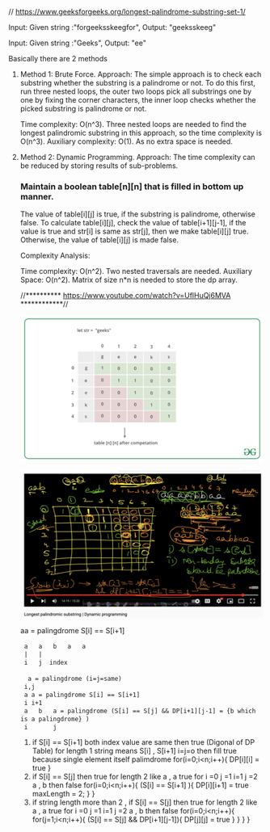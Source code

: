 // https://www.geeksforgeeks.org/longest-palindrome-substring-set-1/

Input: Given string :"forgeeksskeegfor", 
Output: "geeksskeeg"

Input: Given string :"Geeks", 
Output: "ee"

Basically there are 2 methods 
1. Method 1: Brute Force.
    Approach: The simple approach is to check each substring whether the substring is a palindrome or not. To do this first, run three nested loops, the outer two loops pick all substrings one by one by fixing the corner characters, the inner loop checks whether the picked substring is palindrome or not.

    Time complexity: O(n^3).
    Three nested loops are needed to find the longest palindromic substring in this approach, so the time complexity is O(n^3).
    Auxiliary complexity: O(1).
    As no extra space is needed.
2. Method 2: Dynamic Programming.
    Approach: The time complexity can be reduced by storing results of sub-problems. 

    ### Maintain a boolean table[n][n] that is filled in bottom up manner.
    The value of table[i][j] is true, if the substring is palindrome, otherwise false.
    To calculate table[i][j], check the value of table[i+1][j-1], if the value is true and str[i] is same as str[j], then we make table[i][j] true.
    Otherwise, the value of table[i][j] is made false.

    Complexity Analysis:

    Time complexity: O(n^2).
    Two nested traversals are needed.
    Auxiliary Space: O(n^2).
    Matrix of size n*n is needed to store the dp array.

    //********** https://www.youtube.com/watch?v=UflHuQj6MVA ************//
    <p>
    <img src="Longest-Palindromic-substring.png">
    </br>
    </p>
    <p>
    <img src="palingdrome.png">
    </br>
    </p>
        aa = palingdrome S[i] == S[i+1]

        a   a   b   a   a
        |   |
        i   j  index

         a = palingdrome (i=j=same)
        i,j
        a a = palingdrome S[i] == S[i+1]
        i i+1
        a   b   a = palingdrome (S[i] == S[j] && DP[i+1][j-1] = {b which is a palingdrome} )
        i       j   
    1. if S[i] == S[i+1] both index value are same then true (Digonal of DP Table) for length 1 string 
        means S[i] , S[i+1] i=j=o then fill true because single element itself palimdrome 
        for(i=0;i<n;i++){
            DP[i][i] = true
        }
    2. if S[i] == S[j] then true for length 2  like a , a true for i =0 j =1 
        i=1 j =2 a , b then false 
        for(i=0;i<n;i++){
            (S[i] == S[i+1] ){
                DP[i][i+1] = true
                maxLength = 2;
            }
        } 
    3. if string length more than 2 , if S[i] == S[j] then true for length 2  like a , a true for i =0 j =1 
        i=1 j =2 a , b then false 
        for(i=0;i<n;i++){
            for(j=1;i<n;i++){
                (S[i] == S[j] && DP[i+1][j-1]){
                    DP[j][j] = true
                 }
                }
            }
        }


